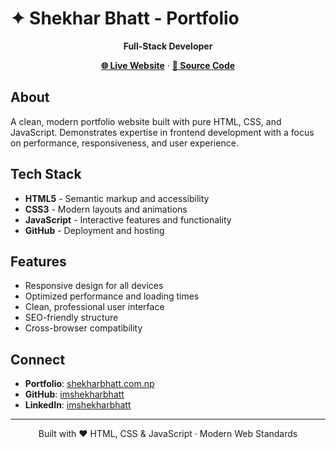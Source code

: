 # ✦ Shekhar Bhatt - Portfolio

<div align="center">

**Full-Stack Developer**

[**🌐 Live Website**](https://www.shekharbhatt.com.np) · [**📂 Source Code**](https://github.com/imshekharbhatt/MyPortfolio)

</div>

## About

A clean, modern portfolio website built with pure HTML, CSS, and JavaScript. Demonstrates expertise in frontend development with a focus on performance, responsiveness, and user experience.

## Tech Stack

- **HTML5** - Semantic markup and accessibility
- **CSS3** - Modern layouts and animations  
- **JavaScript** - Interactive features and functionality
- **GitHub** - Deployment and hosting

## Features

- Responsive design for all devices
- Optimized performance and loading times
- Clean, professional user interface
- SEO-friendly structure
- Cross-browser compatibility

## Connect

- **Portfolio**: [shekharbhatt.com.np](https://www.shekharbhatt.com.np)
- **GitHub**: [imshekharbhatt](https://github.com/imshekharbhatt)
- **LinkedIn**: [imshekharbhatt](https://linkedin.com/in/imshekharbhatt)

---

<div align="center">

Built with ❤️ HTML, CSS & JavaScript · Modern Web Standards

</div>

